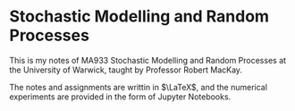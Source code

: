 # Stochastic Modelling and Random Processes

This is my notes of MA933 Stochastic Modelling and Random Processes at the University of Warwick, taught by Professor Robert MacKay.

The notes and assignments are writtin in $\LaTeX$, and the numerical experiments are provided in the form of Jupyter Notebooks.